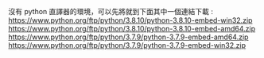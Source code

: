 沒有 python 直譯器的環境，可以先將就到下面其中一個連結下載 : 
https://www.python.org/ftp/python/3.8.10/python-3.8.10-embed-win32.zip
https://www.python.org/ftp/python/3.8.10/python-3.8.10-embed-amd64.zip
https://www.python.org/ftp/python/3.7.9/python-3.7.9-embed-amd64.zip
https://www.python.org/ftp/python/3.7.9/python-3.7.9-embed-win32.zip
